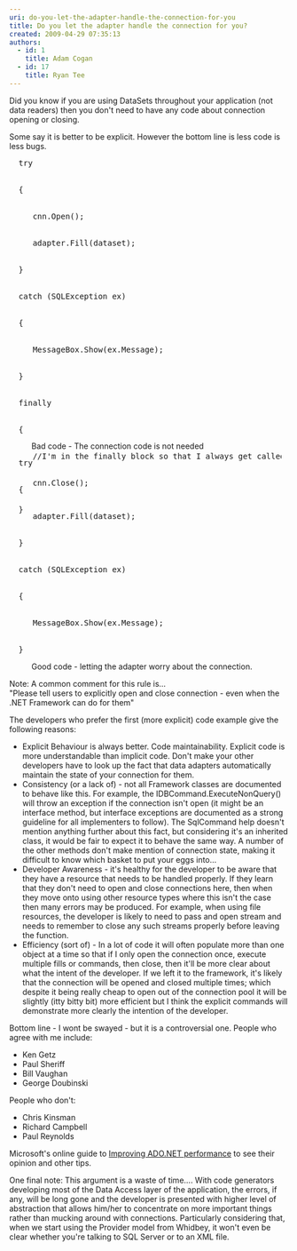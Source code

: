 ```yaml
---
uri: do-you-let-the-adapter-handle-the-connection-for-you
title: Do you let the adapter handle the connection for you?
created: 2009-04-29 07:35:13
authors:
  - id: 1
    title: Adam Cogan
  - id: 17
    title: Ryan Tee
---
```





<span class='intro'> 
  <p>Did you know if you are using DataSets throughout your application (not data readers) then you don't need to have any code about connection opening or closing.</p>
<p>Some say it is better to be explicit. However the bottom line is less code is less bugs.</p>
 </span>


  <dl class="badCode">
    <dt style="width&#58;97.43%;height&#58;509px;">
    <pre>  try
<br>
  &#123;
<br> 
     cnn.Open();
<br>
     adapter.Fill(dataset);
<br>
  &#125;
<br>
  catch (SQLException ex)
<br>
  &#123;
<br>
     MessageBox.Show(ex.Message);
<br>
  &#125;
<br>
  finally
<br>
  &#123;
<br>
     //I'm in the finally block so that I always get called even if the fill fails.
<br>
     cnn.Close();
<br>
  &#125;</pre>
    </dt>
    <dd>Bad code - The connection code is not needed</dd>
</dl>
<dl class="goodCode">
    <dt>
    <pre>  try
<br>
  &#123;
<br>
     adapter.Fill(dataset);
<br> 
  &#125;
<br>
  catch (SQLException ex)
<br>
  &#123;
<br>
     MessageBox.Show(ex.Message);
<br>
  &#125;</pre>
    </dt>
    <dd>Good code - letting the adapter worry about the connection.</dd>
</dl>
Note&#58; A common comment for this rule is...<br>
&quot;Please tell users to explicitly open and close connection - even when the .NET Framework can do for them&quot;
<p>The developers who prefer the first (more explicit) code example give the following reasons&#58;</p>
<ul class="list">
    <li>Explicit Behaviour is always better. Code maintainability. Explicit code is more understandable than implicit code. Don't make your other developers have to look up the fact that data adapters automatically maintain the state of your connection for them. </li>
    <li>Consistency (or a lack of) - not all Framework classes are documented to behave like this. For example, the IDBCommand.ExecuteNonQuery() will throw an exception if the connection isn't open (it might be an interface method, but interface exceptions are documented as a strong guideline for all implementers to follow). The SqlCommand help doesn't mention anything further about this fact, but considering it's an inherited class, it would be fair to expect it to behave the same way. A number of the other methods don't make mention of connection state, making it difficult to know which basket to put your eggs into... </li>
    <li>Developer Awareness - it's healthy for the developer to be aware that they have a resource that needs to be handled properly. If they learn that they don't need to open and close connections here, then when they move onto using other resource types where this isn't the case then many errors may be produced. For example, when using file resources, the developer is likely to need to pass and open stream and needs to remember to close any such streams properly before leaving the function. </li>
    <li>Efficiency (sort of) - In a lot of code it will often populate more than one object at a time so that if I only open the connection once, execute multiple fills or commands, then close, then it'll be more clear about what the intent of the developer. If we left it to the framework, it's likely that the connection will be opened and closed multiple times; which despite it being really cheap to open out of the connection pool it will be slightly (itty bitty bit) more efficient but I think the explicit commands will demonstrate more clearly the intention of the developer. </li>
</ul>
<p>Bottom line - I wont be swayed - but it is a controversial one. People who agree with me include&#58;</p>
<ul>
    <li>Ken Getz </li>
    <li>Paul Sheriff </li>
    <li>Bill Vaughan </li>
    <li>George Doubinski </li>
</ul>
<p>People who don't&#58;</p>
<ul>
    <li>Chris Kinsman </li>
    <li>Richard Campbell </li>
    <li>Paul Reynolds </li>
</ul>
<p>Microsoft's online guide to <a href="http&#58;//www.ssw.com.au/ssw/Redirect/MSDN_ADO.htm">Improving ADO.NET performance</a> to see their opinion and other tips. </p>
<p>One final note&#58; This argument is a waste of time.... With code generators developing most of the Data Access layer of the application, the errors, if any, will be long gone and the developer is presented with higher level of abstraction that allows him/her to concentrate on more important things rather than mucking around with connections. Particularly considering that, when we start using the Provider model from Whidbey, it won't even be clear whether you're talking to SQL Server or to an XML file.</p>



